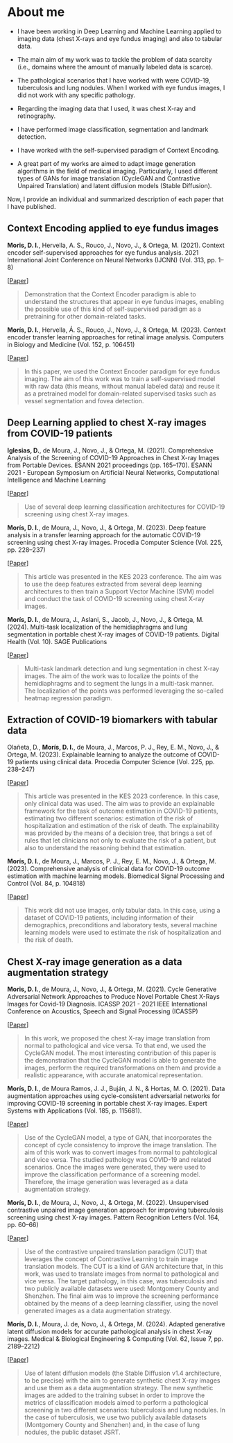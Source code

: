 # About me

- I have been working in Deep Learning and Machine Learning applied to imaging data (chest X-rays and eye fundus imaging) and also to tabular data.

- The main aim of my work was to tackle the problem of data scarcity (i.e., domains where the amount of manually labeled data is scarce).

- The pathological scenarios that I have worked with were COVID-19, tuberculosis and lung nodules. When I worked with eye fundus images, I did not work with any specific pathology.

- Regarding the imaging data that I used, it was chest X-ray and retinography.

- I have performed image classification, segmentation and landmark detection.

- I have worked with the self-supervised paradigm of Context Encoding.
  
- A great part of my works are aimed to adapt image generation algorithms in the field of medical imaging. Particularly, I used different types of GANs for image translation (CycleGAN and Contrastive Unpaired Translation) and latent diffusion models (Stable Diffusion).

Now, I provide an individual and summarized description of each paper that I have published.

## Context Encoding applied to eye fundus images

**Moris, D. I.**, Hervella, A. S., Rouco, J., Novo, J., & Ortega, M. (2021). Context encoder self-supervised approaches for eye fundus analysis. 2021 International Joint Conference on Neural Networks (IJCNN) (Vol. 313, pp. 1–8)

[[Paper](https://doi.org/10.1109/ijcnn52387.2021.9533567)]

> Demonstration that the Context Encoder paradigm is able to understand the structures that appear in eye fundus images, enabling the possible use of this kind of self-supervised paradigm as a pretraining for other domain-related tasks.

**Morís, D. I.**, Hervella, Á. S., Rouco, J., Novo, J., & Ortega, M. (2023). Context encoder transfer learning approaches for retinal image analysis. Computers in Biology and Medicine (Vol. 152, p. 106451)

[[Paper](https://doi.org/10.1016/j.compbiomed.2022.106451)]

> In this paper, we used the Context Encoder paradigm for eye fundus imaging. The aim of this work was to train a self-supervised model with raw data (this means, without manual labeled data) and reuse it as a pretrained model for domain-related supervised tasks such as vessel segmentation and fovea detection.

## Deep Learning applied to chest X-ray images from COVID-19 patients

**Iglesias, D.**, de Moura, J., Novo, J., & Ortega, M. (2021). Comprehensive Analysis of the Screening of COVID-19 Approaches in Chest X-ray Images from Portable Devices. ESANN 2021 proceedings (pp. 165–170). ESANN 2021 - European Symposium on Artificial Neural Networks, Computational Intelligence and Machine Learning

[[Paper](https://doi.org/10.14428/esann/2021.es2021-31)]

> Use of several deep learning classification architectures for COVID-19 screening using chest X-ray images.

**Morís, D. I.**, de Moura, J., Novo, J., & Ortega, M. (2023). Deep feature analysis in a transfer learning approach for the automatic COVID-19 screening using chest X-ray images. Procedia Computer Science (Vol. 225, pp. 228–237)

[[Paper](https://doi.org/10.1016/j.procs.2023.10.007)]

> This article was presented in the KES 2023 conference. The aim was to use the deep features extracted from several deep learning architectures to then train a Support Vector Machine (SVM) model and conduct the task of COVID-19 screening using chest X-ray images.

**Morís, D. I.**, de Moura, J., Aslani, S., Jacob, J., Novo, J., & Ortega, M. (2024). Multi-task localization of the hemidiaphragms and lung segmentation in portable chest X-ray images of COVID-19 patients. Digital Health (Vol. 10). SAGE Publications

[[Paper](https://doi.org/10.1177/20552076231225853)]

> Multi-task landmark detection and lung segmentation in chest X-ray images. The aim of the work was to localize the points of the hemidiaphragms and to segment the lungs in a multi-task manner. The localization of the points was performed leveraging the so-called heatmap regression paradigm.

## Extraction of COVID-19 biomarkers with tabular data

Olañeta, D., **Morís, D. I.**, de Moura, J., Marcos, P. J., Rey, E. M., Novo, J., & Ortega, M. (2023). Explainable learning to analyze the outcome of COVID-19 patients using clinical data. Procedia Computer Science (Vol. 225, pp. 238–247)

[[Paper](https://doi.org/10.1016/j.procs.2023.10.008)]

> This article was presented in the KES 2023 conference. In this case, only clinical data was used. The aim was to provide an explainable framework for the task of outcome estimation in COVID-19 patients, estimating two different scenarios: estimation of the risk of hospitalization and estimation of the risk of death. The explainability was provided by the means of a decision tree, that brings a set of rules that let clinicians not only to evaluate the risk of a patient, but also to understand the reasoning behind that estimation.

**Morís, D. I.**, de Moura, J., Marcos, P. J., Rey, E. M., Novo, J., & Ortega, M. (2023). Comprehensive analysis of clinical data for COVID-19 outcome estimation with machine learning models. Biomedical Signal Processing and Control (Vol. 84, p. 104818)

[[Paper](https://doi.org/10.1016/j.bspc.2023.104818)]

> This work did not use images, only tabular data. In this case, using a dataset of COVID-19 patients, including information of their demographics, preconditions and laboratory tests, several machine learning models were used to estimate the risk of hospitalization and the risk of death.

## Chest X-ray image generation as a data augmentation strategy

**Moris, D. I.**, de Moura, J., Novo, J., & Ortega, M. (2021). Cycle Generative Adversarial Network Approaches to Produce Novel Portable Chest X-Rays Images for Covid-19 Diagnosis. ICASSP 2021 - 2021 IEEE International Conference on Acoustics, Speech and Signal Processing (ICASSP)

[[Paper](https://doi.org/10.1109/icassp39728.2021.9414031)]

> In this work, we proposed the chest X-ray image translation from normal to pathological and vice versa. To that end, we used the CycleGAN model. The most interesting contribution of this paper is the demonstration that the CycleGAN model is able to generate the images, perform the required transformations on them and provide a realistic appearance, with accurate anatomical representation.

**Morís, D. I.**, de Moura Ramos, J. J., Buján, J. N., & Hortas, M. O. (2021). Data augmentation approaches using cycle-consistent adversarial networks for improving COVID-19 screening in portable chest X-ray images. Expert Systems with Applications (Vol. 185, p. 115681).

[[Paper](https://doi.org/10.1016/j.eswa.2021.115681)]

> Use of the CycleGAN model, a type of GAN, that incorporates the concept of cycle consistency to improve the image translation. The aim of this work was to convert images from normal to pahtological and vice versa. The studied pathology was COVID-19 and related scenarios. Once the images were generated, they were used to improve the classification performance of a screening model. Therefore, the image generation was leveraged as a data augmentation strategy.

**Morís, D. I.**, de Moura, J., Novo, J., & Ortega, M. (2022). Unsupervised contrastive unpaired image generation approach for improving tuberculosis screening using chest X-ray images. Pattern Recognition Letters (Vol. 164, pp. 60–66)

[[Paper](https://doi.org/10.1016/j.patrec.2022.10.026)]

> Use of the contrastive unpaired translation paradigm (CUT) that leverages the concept of Contrastive Learning to train image translation models. The CUT is a kind of GAN architecture that, in this work, was used to translate images from normal to pathological and vice versa. The target pathology, in this case, was tuberculosis and two publicly available datasets were used: Montgomery County and Shenzhen. The final aim was to improve the screening performance obtained by the means of a deep learning classifier, using the novel generated images as a data augmentation strategy.

**Morís, D. I.**, Moura, J. de, Novo, J., & Ortega, M. (2024). Adapted generative latent diffusion models for accurate pathological analysis in chest X-ray images. Medical &amp; Biological Engineering &amp; Computing (Vol. 62, Issue 7, pp. 2189–2212) 

[[Paper](https://doi.org/10.1007/s11517-024-03056-5)]

> Use of latent diffusion models (the Stable Diffusion v1.4 architecture, to be precise) with the aim to generate synthetic chest X-ray images and use them as a data augmentation strategy. The new synthetic images are added to the training subset in order to improve the metrics of classification models aimed to perform a pathological screening in two different scenarios: tuberculosis and lung nodules. In the case of tuberculosis, we use two publicly available datasets (Montgomery County and Shenzhen) and, in the case of lung nodules, the public dataset JSRT.
